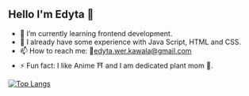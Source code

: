 ## Hello I'm Edyta 👋

- 🌱 I’m currently learning frontend development.
- 👯 I already have some experience with Java Script, HTML and CSS.
- 📫 How to reach me: 📨edyta.wer.kawala@gmail.com
- ⚡ Fun fact: I like Anime ⛩️ and I am dedicated plant mom 🌿. 

[![Top Langs](https://github-readme-stats.vercel.app/api/top-langs/?username=KawalaE&layout=compact)](https://github.com/anuraghazra/github-readme-stats)

